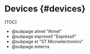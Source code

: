 
Devices {#devices}
=======

[TOC]

  * @subpage atmel "Atmel"
  * @subpage espressif "Espressif"
  * @subpage st "ST Microelectronics"
  * @subpage externs

